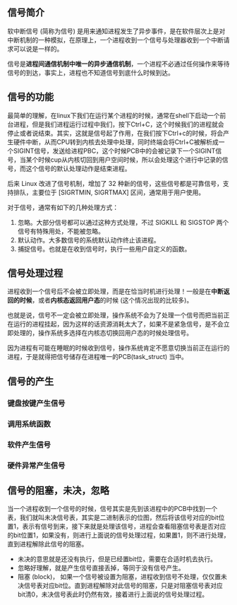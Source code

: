 ## 信号简介

软中断信号 (简称为信号) 是用来通知进程发生了异步事件，是在软件层次上是对中断机制的一种模拟，在原理上，一个进程收到一个信号与处理器收到一个中断请求可以说是一样的。

信号是**进程间通信机制中唯一的异步通信机制**，一个进程不必通过任何操作来等待信号的到达，事实上，进程也不知道信号到底什么时候到达。

## 信号的功能

最简单的理解，在linux下我们在运行某个进程的时候，通常在shell下启动一个前台进程，但是我们进程运行过程中我们，按下Ctrl+C，这个时候我们的进程就会停止或者说结束。其实，这就是信号起了作用，在我们按下Ctrl+c的时候，将会产生硬件中断，从而CPU转到内核去处理中处理，同时终端会将Ctrl+C被解析成一个SIGINT信号，发送给进程PBC，这个时候PCB中的会被记录下一个SIGINT信号，当某个时候cup从内核切回到用户空间时候，所以会处理这个进行中记录的信号，而这个信号的默认处理动作是结束进程。

后来 Linux 改进了信号机制，增加了 32 种新的信号，这些信号都是可靠信号，支持排队，主要位于 [SIGRTMIN, SIGRTMAX] 区间，通常用于用户使用。

对于信号，通常有如下的几种处理方式：

1. 忽略。大部分信号都可以通过这种方式处理，不过 SIGKILL 和 SIGSTOP 两个信号有特殊用处，不能被忽略。
2. 默认动作。大多数信号的系统默认动作终止该进程。
3. 捕捉信号。也就是在收到信号时，执行一些用户自定义的函数。

## 信号处理过程

进程收到一个信号后不会被立即处理，而是在恰当时机进行处理！一般是在**中断返回的时候**，或者**内核态返回用户态**的时候 (这个情况出现的比较多)。

也就是说，信号不一定会被立即处理，操作系统不会为了处理一个信号而把当前正在运行的进程挂起，因为这样的话资源消耗太大了，如果不是紧急信号，是不会立即处理的，操作系统多选择在内核态切换回用户态的时候处理信号。

因为进程有可能在睡眠的时候收到信号，操作系统肯定不愿意切换当前正在运行的进程，于是就得把信号储存在进程唯一的PCB(task_struct) 当中。

## 信号的产生

### 键盘按键产生信号

### 调用系统函数

### 软件产生信号

### 硬件异常产生信号

## 信号的阻塞，未决，忽略

当一个进程收到一个信号的时候，信号其实是先到该进程中的PCB中找到一个表，我们就叫未决信号表，其实是二进制表示的位图，然后将该信号对应的bit位置1，表示有信号到来，接下来就是处理该信号，进程会查看阻塞信号表是否对应的bit位置1，如果没有，则进行上面说的信号处理过程，如果置1，则不进行处理，直到进程解除此信号的阻塞。

- 未决的意思就是还没有执行，但是已经置bit位，需要在合适时机去执行。
- 忽略好理解，就是产生信号直接丢掉，等同于没有信号产生。
- 阻塞 (block)， 如果一个信号被设置为阻塞，进程收到信号不处理，仅仅置未决信号表对应bit位。直到进程解除对此信号的阻塞，只是对阻塞信号表对应bit清0，未决信号表此时仍然有效，接着进行上面说的信号处理过程。
  